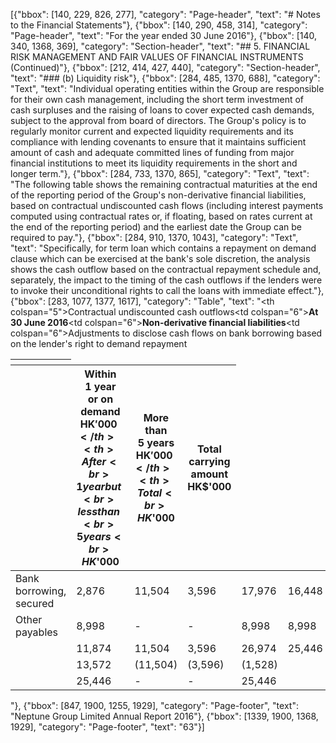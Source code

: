 [{"bbox": [140, 229, 826, 277], "category": "Page-header", "text": "# Notes to the Financial Statements"}, {"bbox": [140, 290, 458, 314], "category": "Page-header", "text": "For the year ended 30 June 2016"}, {"bbox": [140, 340, 1368, 369], "category": "Section-header", "text": "## 5. FINANCIAL RISK MANAGEMENT AND FAIR VALUES OF FINANCIAL INSTRUMENTS (Continued)"}, {"bbox": [212, 414, 427, 440], "category": "Section-header", "text": "### (b) Liquidity risk"}, {"bbox": [284, 485, 1370, 688], "category": "Text", "text": "Individual operating entities within the Group are responsible for their own cash management, including the short term investment of cash surpluses and the raising of loans to cover expected cash demands, subject to the approval from board of directors. The Group's policy is to regularly monitor current and expected liquidity requirements and its compliance with lending covenants to ensure that it maintains sufficient amount of cash and adequate committed lines of funding from major financial institutions to meet its liquidity requirements in the short and longer term."}, {"bbox": [284, 733, 1370, 865], "category": "Text", "text": "The following table shows the remaining contractual maturities at the end of the reporting period of the Group's non-derivative financial liabilities, based on contractual undiscounted cash flows (including interest payments computed using contractual rates or, if floating, based on rates current at the end of the reporting period) and the earliest date the Group can be required to pay."}, {"bbox": [284, 910, 1370, 1043], "category": "Text", "text": "Specifically, for term loan which contains a repayment on demand clause which can be exercised at the bank's sole discretion, the analysis shows the cash outflow based on the contractual repayment schedule and, separately, the impact to the timing of the cash outflows if the lenders were to invoke their unconditional rights to call the loans with immediate effect."}, {"bbox": [283, 1077, 1377, 1617], "category": "Table", "text": "<table><thead><tr><th></th><th colspan=\"5\">Contractual undiscounted cash outflows</th></tr><tr><th></th><th>Within<br>1 year<br>or on<br>demand<br>HK$'000</th><th>After<br>1 year but<br>less than<br>5 years<br>HK$'000</th><th>More than<br>5 years<br>HK$'000</th><th>Total<br>HK$'000</th><th>Total<br>carrying<br>amount<br>HK$'000</th></tr></thead><tbody><tr><td colspan=\"6\"><strong>At 30 June 2016</strong></td></tr><tr><td colspan=\"6\"><strong>Non-derivative financial liabilities</strong></td></tr><tr><td>Bank borrowing, secured</td><td>2,876</td><td>11,504</td><td>3,596</td><td>17,976</td><td>16,448</td></tr><tr><td>Other payables</td><td>8,998</td><td>-</td><td>-</td><td>8,998</td><td>8,998</td></tr><tr><td></td><td>11,874</td><td>11,504</td><td>3,596</td><td>26,974</td><td>25,446</td></tr><tr><td colspan=\"6\">Adjustments to disclose cash flows on bank borrowing based on the lender's right to demand repayment</td></tr><tr><td></td><td>13,572</td><td>(11,504)</td><td>(3,596)</td><td>(1,528)</td><td></td></tr><tr><td></td><td>25,446</td><td>-</td><td>-</td><td>25,446</td><td></td></tr></tbody></table>"}, {"bbox": [847, 1900, 1255, 1929], "category": "Page-footer", "text": "Neptune Group Limited Annual Report 2016"}, {"bbox": [1339, 1900, 1368, 1929], "category": "Page-footer", "text": "63"}]